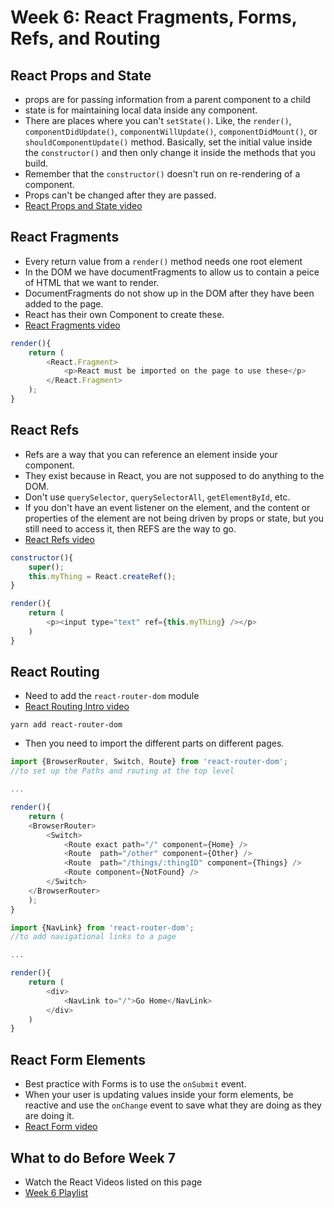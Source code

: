 # Week 6: React Fragments, Forms, Refs, and Routing

## React Props and State

- props are for passing information from a parent component to a child
- state is for maintaining local data inside any component.
- There are places where you can't `setState()`. Like, the `render()`, `componentDidUpdate()`, `componentWillUpdate()`, `componentDidMount()`, or `shouldComponentUpdate()` method. Basically, set the initial value inside the `constructor()` and then only change it inside the methods that you build.
- Remember that the `constructor()` doesn't run on re-rendering of a component.
- Props can't be changed after they are passed.
- [React Props and State video](https://www.youtube.com/watch?v=2Ha_aAOfB4A)


## React Fragments

- Every return value from a `render()` method needs one root element
- In the DOM we have documentFragments to allow us to contain a peice of HTML that we want to render.
- DocumentFragments do not show up in the DOM after they have been added to the page.
- React has their own Component to create these.
- [React Fragments video](https://www.youtube.com/watch?v=_FwfdS568bY)

```javascript
render(){
    return (
        <React.Fragment>
            <p>React must be imported on the page to use these</p>
        </React.Fragment>
    );
}
```

## React Refs

- Refs are a way that you can reference an element inside your component.
- They exist because in React, you are not supposed to do anything to the DOM.
- Don't use `querySelector`, `querySelectorAll`, `getElementById`, etc.
- If you don't have an event listener on the element, and the content or properties of the element are not being driven by props or state, but you still need to access it, then REFS are the way to go.
- [React Refs video](https://www.youtube.com/watch?v=tsIZj0q1FlY)

```javascript
constructor(){
    super();
    this.myThing = React.createRef();
}

render(){
    return (
        <p><input type="text" ref={this.myThing} /></p>
    )
}
```

## React Routing

- Need to add the `react-router-dom` module
- [React Routing Intro video](https://www.youtube.com/watch?v=y2aOOU8GMwA)

```
yarn add react-router-dom
```

- Then you need to import the different parts on different pages.

```javascript
import {BrowserRouter, Switch, Route} from 'react-router-dom';
//to set up the Paths and routing at the top level

...

render(){
    return (
    <BrowserRouter>
        <Switch>
            <Route exact path="/" component={Home} />
            <Route  path="/other" component={Other} />
            <Route  path="/things/:thingID" component={Things} />
            <Route component={NotFound} />
        </Switch>
    </BrowserRouter>
    );
}
```

```javascript
import {NavLink} from 'react-router-dom';
//to add navigational links to a page

...

render(){
    return (
        <div>
            <NavLink to="/">Go Home</NavLink>
        </div>
    )
}
```

## React Form Elements

- Best practice with Forms is to use the `onSubmit` event.
- When your user is updating values inside your form elements, be reactive and use the `onChange` event to save what they are doing as they are doing it.
- [React Form video]()


## What to do Before Week 7

- Watch the React Videos listed on this page
- [Week 6 Playlist](https://www.youtube.com/watch?v=2Ha_aAOfB4A&list=PLyuRouwmQCjkTsUOb3z_ZWsWuWeBmv2jH)